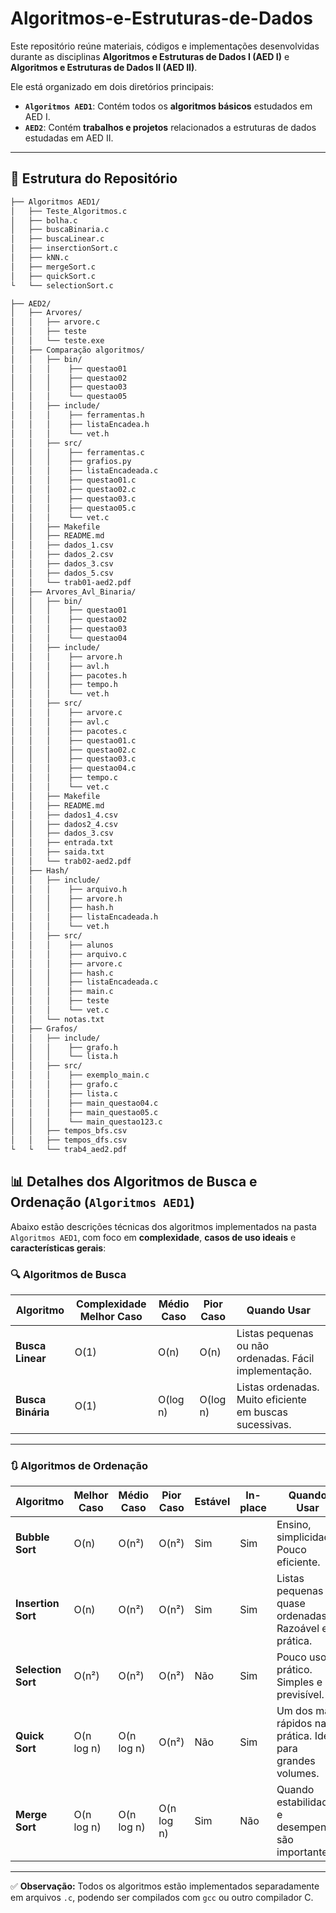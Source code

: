 # Algoritmos-e-Estruturas-de-Dados

Este repositório reúne materiais, códigos e implementações desenvolvidas durante as disciplinas **Algoritmos e Estruturas de Dados I (AED I)** e **Algoritmos e Estruturas de Dados II (AED II)**.  

Ele está organizado em dois diretórios principais:  
- **`Algoritmos AED1`**: Contém todos os **algoritmos básicos** estudados em AED I.  
- **`AED2`**: Contém **trabalhos e projetos** relacionados a estruturas de dados estudadas em AED II.

---

## 📂 Estrutura do Repositório

```bash
├── Algoritmos AED1/
│   ├── Teste_Algoritmos.c
│   ├── bolha.c
│   ├── buscaBinaria.c
│   ├── buscaLinear.c
│   ├── inserctionSort.c
│   ├── kNN.c
│   ├── mergeSort.c
│   ├── quickSort.c
└   └── selectionSort.c

├── AED2/
│   ├── Arvores/
│   │   ├── arvore.c
│   │   ├── teste
│   │   └── teste.exe
│   ├── Comparação algoritmos/
│   │   ├── bin/
│   │   │    ├── questao01
│   │   │    ├── questao02
│   │   │    ├── questao03
│   │   │    └── questao05
│   │   ├── include/
│   │   │    ├── ferramentas.h
│   │   │    ├── listaEncadea.h
│   │   │    └── vet.h
│   │   ├── src/
│   │   │    ├── ferramentas.c
│   │   │    ├── grafios.py
│   │   │    ├── listaEncadeada.c
│   │   │    ├── questao01.c
│   │   │    ├── questao02.c
│   │   │    ├── questao03.c
│   │   │    ├── questao05.c
│   │   │    └── vet.c
│   │   ├── Makefile
│   │   ├── README.md
│   │   ├── dados_1.csv
│   │   ├── dados_2.csv
│   │   ├── dados_3.csv
│   │   ├── dados_5.csv
│   │   └── trab01-aed2.pdf
│   ├── Arvores_Avl_Binaria/
│   │   ├── bin/
│   │   │    ├── questao01
│   │   │    ├── questao02
│   │   │    ├── questao03
│   │   │    └── questao04
│   │   ├── include/
│   │   │    ├── arvore.h
│   │   │    ├── avl.h
│   │   │    ├── pacotes.h
│   │   │    ├── tempo.h
│   │   │    └── vet.h
│   │   ├── src/
│   │   │    ├── arvore.c
│   │   │    ├── avl.c
│   │   │    ├── pacotes.c
│   │   │    ├── questao01.c
│   │   │    ├── questao02.c
│   │   │    ├── questao03.c
│   │   │    ├── questao04.c
│   │   │    ├── tempo.c
│   │   │    └── vet.c
│   │   ├── Makefile
│   │   ├── README.md
│   │   ├── dados1_4.csv
│   │   ├── dados2_4.csv
│   │   ├── dados_3.csv
│   │   ├── entrada.txt
│   │   ├── saida.txt
│   │   └── trab02-aed2.pdf
│   ├── Hash/
│   │   ├── include/
│   │   │    ├── arquivo.h
│   │   │    ├── arvore.h
│   │   │    ├── hash.h
│   │   │    ├── listaEncadeada.h
│   │   │    └── vet.h
│   │   ├── src/
│   │   │    ├── alunos
│   │   │    ├── arquivo.c
│   │   │    ├── arvore.c
│   │   │    ├── hash.c
│   │   │    ├── listaEncadeada.c
│   │   │    ├── main.c
│   │   │    ├── teste
│   │   │    └── vet.c
│   │   └── notas.txt
│   ├── Grafos/
│   │   ├── include/
│   │   │    ├── grafo.h
│   │   │    └── lista.h
│   │   ├── src/
│   │   │    ├── exemplo_main.c
│   │   │    ├── grafo.c
│   │   │    ├── lista.c
│   │   │    ├── main_questao04.c
│   │   │    ├── main_questao05.c
│   │   │    └── main_questao123.c
│   │   ├── tempos_bfs.csv
│   │   ├── tempos_dfs.csv
└   └   └── trab4_aed2.pdf
```

## 📊 Detalhes dos Algoritmos de Busca e Ordenação (`Algoritmos AED1`)

Abaixo estão descrições técnicas dos algoritmos implementados na pasta `Algoritmos AED1`, com foco em **complexidade**, **casos de uso ideais** e **características gerais**:

### 🔍 Algoritmos de Busca

| Algoritmo       | Complexidade Melhor Caso | Médio Caso | Pior Caso | Quando Usar |
|-----------------|--------------------------|------------|-----------|-------------|
| **Busca Linear** | O(1)                     | O(n)       | O(n)      | Listas pequenas ou não ordenadas. Fácil implementação. |
| **Busca Binária**| O(1)                     | O(log n)   | O(log n)  | Listas ordenadas. Muito eficiente em buscas sucessivas. |

---

### 🔃 Algoritmos de Ordenação

| Algoritmo        | Melhor Caso | Médio Caso | Pior Caso | Estável | In-place | Quando Usar |
|------------------|-------------|------------|-----------|---------|----------|-------------|
| **Bubble Sort**      | O(n)        | O(n²)      | O(n²)     | Sim     | Sim      | Ensino, simplicidade. Pouco eficiente. |
| **Insertion Sort**   | O(n)        | O(n²)      | O(n²)     | Sim     | Sim      | Listas pequenas ou quase ordenadas. Razoável em prática. |
| **Selection Sort**   | O(n²)       | O(n²)      | O(n²)     | Não     | Sim      | Pouco uso prático. Simples e previsível. |
| **Quick Sort**       | O(n log n)  | O(n log n) | O(n²)     | Não     | Sim      | Um dos mais rápidos na prática. Ideal para grandes volumes. |
| **Merge Sort**       | O(n log n)  | O(n log n) | O(n log n)| Sim     | Não      | Quando estabilidade e desempenho são importantes. |

---

✅ **Observação:** Todos os algoritmos estão implementados separadamente em arquivos `.c`, podendo ser compilados com `gcc` ou outro compilador C.








